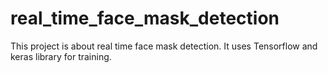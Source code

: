 # real_time_face_mask_detection
This project is about real time face mask detection. It uses Tensorflow and keras library for training. 
